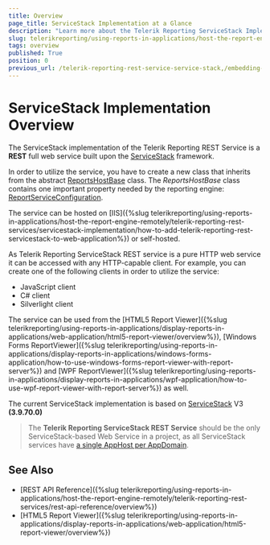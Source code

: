 ```yaml
---
title: Overview
page_title: ServiceStack Implementation at a Glance
description: "Learn more about the Telerik Reporting ServiceStack Implementation of the REST Service and what clients may use it."
slug: telerikreporting/using-reports-in-applications/host-the-report-engine-remotely/telerik-reporting-rest-services/servicestack-implementation/overview
tags: overview
published: True
position: 0
previous_url: /telerik-reporting-rest-service-service-stack,/embedding-reports/host-the-report-engine-remotely/telerik-reporting-rest-services/servicestack-implementation/overview, /embedding-reports/host-the-report-engine-remotely/servicestack-implementation/
---
```


# ServiceStack Implementation Overview

The ServiceStack implementation of the Telerik Reporting REST Service is a __REST__ full web service built upon the [ServiceStack](https://servicestack.net/) framework.

In order to utilize the service, you have to create a new class that inherits from the abstract [ReportsHostBase](/api/Telerik.Reporting.Services.ServiceStack.ReportsHostBase) class. The *ReportsHostBase* class contains one important property needed by the reporting engine: [ReportServiceConfiguration](/api/Telerik.Reporting.Services.ServiceStack.ReportsHostBase#Telerik_Reporting_Services_ServiceStack_ReportsHostBase_ReportServiceConfiguration).

The service can be hosted on [IIS]({%slug telerikreporting/using-reports-in-applications/host-the-report-engine-remotely/telerik-reporting-rest-services/servicestack-implementation/how-to-add-telerik-reporting-rest-servicestack-to-web-application%}) or self-hosted.

As Telerik Reporting ServiceStack REST service is a pure HTTP web service it can be accessed with any HTTP-capable client. For example, you can create one of the following clients in order to utilize the service:

* JavaScript client
* C# client
* Silverlight client

The service can be used from the [HTML5 Report Viewer]({%slug telerikreporting/using-reports-in-applications/display-reports-in-applications/web-application/html5-report-viewer/overview%}), [Windows Forms ReportViewer]({%slug telerikreporting/using-reports-in-applications/display-reports-in-applications/windows-forms-application/how-to-use-windows-forms-report-viewer-with-report-server%}) and [WPF ReportViewer]({%slug telerikreporting/using-reports-in-applications/display-reports-in-applications/wpf-application/how-to-use-wpf-report-viewer-with-report-server%}) as well.

The current ServiceStack implementation is based on [ServiceStack](https://servicestack.net/) V3 __(3.9.70.0)__

> The __Telerik Reporting ServiceStack REST Service__ should be the only ServiceStack-based Web Service in a project, as all ServiceStack services have [a single AppHost per AppDomain](https://docs.servicestack.net/modularizing-services).

## See Also

* [REST API Reference]({%slug telerikreporting/using-reports-in-applications/host-the-report-engine-remotely/telerik-reporting-rest-services/rest-api-reference/overview%})
* [HTML5 Report Viewer]({%slug telerikreporting/using-reports-in-applications/display-reports-in-applications/web-application/html5-report-viewer/overview%})
